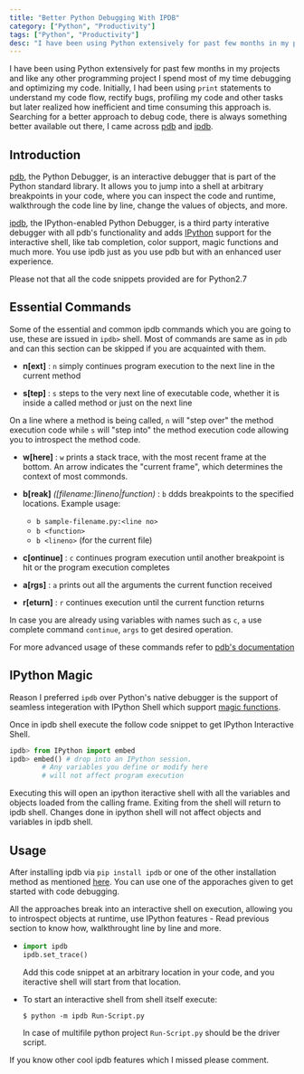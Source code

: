 ```yaml
---
title: "Better Python Debugging With IPDB"
category: ["Python", "Productivity"]
tags: ["Python", "Productivity"]
desc: "I have been using Python extensively for past few months in my projects and like any other programming project I spend most of my time debugging and optimizing my code"
---
```

I have been using Python extensively for past few months in my projects and like any other programming project I spend most of my time debugging and optimizing my code. Initially, I had been using `print` statements to understand my code flow, rectify bugs, profiling my code and other tasks but later realized how inefficient and time consuming this approach is. Searching for a better approach to debug code, there is always something better available out there, I came across [pdb][1] and [ipdb][2].

## Introduction

[pdb][1], the Python Debugger, is an interactive debugger that is part of the Python standard library. It allows you to jump into a shell at arbitrary breakpoints in your code, where you can inspect the code and runtime, walkthrough the code line by line, change the values of objects, and more.

[ipdb][2], the IPython-enabled Python Debugger, is a third party interative debugger with all pdb's functionality and adds [IPython][3] support for the interactive shell, like tab completion, color support, magic functions and much more. You use ipdb just as you use pdb but with an enhanced user experience.

Please not that all the code snippets provided are for Python2.7

## Essential Commands

Some of the essential and common ipdb commands which you are going to use, these are issued in `ipdb>` shell. Most of commands are same as in `pdb` and can this section can be skipped if you are acquainted with them.

* __n[ext]__ : `n`  simply continues program execution to the next line in the current method

* __s[tep]__ : `s`  steps to the very next line of executable code, whether it is inside a called method or just on the next line


On a line where a method is being called, `n` will "step over" the method execution code while `s` will "step into" the method execution code allowing you to introspect the method code.

* __w[here]__ : `w` prints a stack trace, with the most recent frame at the bottom. An arrow indicates the "current frame", which determines the context of most commonds.

* __b[reak]__ *\(\[filename:\]lineno\|function\)* :
	`b` ddds breakpoints to the specified locations. Example usage:

	- `b sample-filename.py:<line no>`
	- `b <function>`
	- `b <lineno>` (for the current file)

* __c[ontinue]__ : `c` continues program execution until another breakpoint is hit or the program execution completes

* __a[rgs]__ : `a` prints out all the arguments the current function received

* __r[eturn]__ : `r` continues execution until the current function returns

In case you are already using variables with names such as `c`, `a` use complete command `continue`, `args` to get desired operation.

For more advanced usage of these commands refer to [pdb's documentation][4]

## IPython Magic

Reason I preferred `ipdb` over Python's native debugger is the support of seamless integeration with IPython Shell which support [magic functions][5].

Once in ipdb shell execute the follow code snippet to get IPython Interactive Shell.

```python
ipdb> from IPython import embed
ipdb> embed() # drop into an IPython session.
        # Any variables you define or modify here
        # will not affect program execution
```

Executing this will open an ipython iteractive shell with all the variables and objects loaded from the calling frame. Exiting from the shell will return to ipdb shell. Changes done in ipython shell will not affect objects and variables in ipdb shell.

## Usage

After installing ipdb via `pip install ipdb` or one of the other installation method as mentioned [here][2]. You can use one of the apporaches given to get started with code debugging.

All the approaches break into an interactive shell on execution, allowing you to introspect objects at runtime, use IPython features - Read previous section to know how, walkthrought line by line and more.

* 	```python
	import ipdb
	ipdb.set_trace()
	```
	Add this code snippet at an arbitrary location in your code, and you iteractive shell will start from that location.

* 	To start an interactive shell from shell itself execute:

	```$ python -m ipdb Run-Script.py```

	In case of multifile python project `Run-Script.py` should be the driver script.

If you know other cool ipdb features which I missed please comment.

[1]: https://docs.python.org/2/library/pdb.html
[2]: https://github.com/gotcha/ipdb
[3]: https://github.com/ipython/ipython
[4]: https://docs.python.org/2/library/pdb.html#debugger-commands
[5]: http://ipython.readthedocs.io/en/stable/interactive/magics.html
